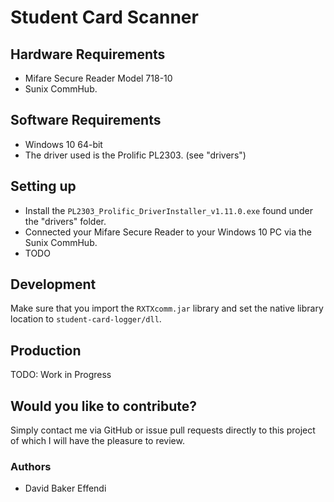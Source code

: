 # Student Card Scanner

## Hardware Requirements
* Mifare Secure Reader Model 718-10
* Sunix CommHub.

## Software Requirements
* Windows 10 64-bit
* The driver used is the Prolific PL2303. (see "drivers")

## Setting up
* Install the ```PL2303_Prolific_DriverInstaller_v1.11.0.exe``` found under the "drivers" folder.
* Connected your Mifare Secure Reader to your Windows 10 PC via the Sunix CommHub.
* TODO

## Development
Make sure that you import the ```RXTXcomm.jar``` library and set the native library location to ```student-card-logger/dll```.

## Production
TODO: Work in Progress

## Would you like to contribute?
Simply contact me via GitHub or issue pull requests directly to this project of which I will have the pleasure to review.

### Authors
* David Baker Effendi
